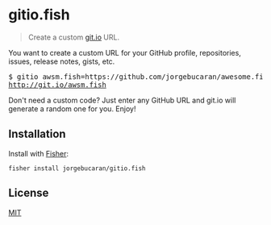 # gitio.fish

> Create a custom [git.io](https://git.io) URL.

You want to create a custom URL for your GitHub profile, repositories, issues, release notes, gists, etc.

<pre>
$ gitio awsm.fish=https://github.com/jorgebucaran/awesome.fish#readme
<a href=https://git.io/awsm.fish>http://git.io/awsm.fish</a>
</pre>

Don't need a custom code? Just enter any GitHub URL and git.io will generate a random one for you. Enjoy!

## Installation

Install with [Fisher](https://github.com/jorgebucaran/fisher):

```console
fisher install jorgebucaran/gitio.fish
```

## License

[MIT](LICENSE.md)
